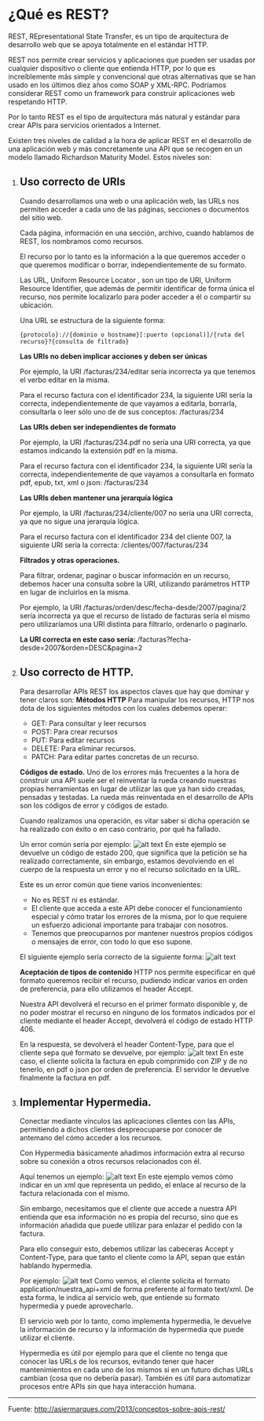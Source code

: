 # ¿Qué es REST?
REST, REpresentational State Transfer, es un tipo de arquitectura de desarrollo web que se apoya totalmente en el estándar HTTP.

REST nos permite crear servicios y aplicaciones que pueden ser usadas por cualquier dispositivo o cliente que entienda HTTP, por lo que es increíblemente más simple y convencional que otras alternativas que se han usado en los últimos diez años como SOAP y XML-RPC.
Podríamos considerar REST como un framework para construir aplicaciones web respetando HTTP.

Por lo tanto REST es el tipo de arquitectura más natural y estándar para crear APIs para servicios orientados a Internet.

Existen tres niveles de calidad a la hora de aplicar REST en el desarrollo de una aplicación web y más concretamente una API que se recogen en un modelo llamado Richardson Maturity Model. Estos niveles son:

1. ## Uso correcto de URIs
    Cuando desarrollamos una web o una aplicación web, las URLs nos permiten acceder a cada uno de las páginas, secciones o documentos del sitio web.

    Cada página, información en una sección, archivo, cuando hablamos de REST, los nombramos como recursos.

    El recurso por lo tanto es la información a la que queremos acceder o que queremos modificar o borrar, independientemente de su formato.

    Las URL, Uniform Resource Locator , son un tipo de URI, Uniform Resource Identifier, que además de permitir identificar de forma única el recurso, nos permite localizarlo para poder acceder a él o compartir su ubicación.

    Una URL se estructura de la siguiente forma:
    ```
    {protocolo}://{dominio o hostname}[:puerto (opcional)]/{ruta del recurso}?{consulta de filtrado}
    ```
    **Las URIs no deben implicar acciones y deben ser únicas**

    Por ejemplo, la URI /facturas/234/editar sería incorrecta ya que tenemos el verbo editar en la misma.

    Para el recurso factura con el identificador 234, la siguiente URI sería la correcta, independientemente de que vayamos a editarla, borrarla, consultarla o leer sólo uno de de sus conceptos: /facturas/234

    **Las URIs deben ser independientes de formato**

    Por ejemplo, la URI /facturas/234.pdf no sería una URI correcta, ya que estamos indicando la extensión pdf en la misma.

    Para el recurso factura con el identificador 234, la siguiente URI sería la correcta, independientemente de que vayamos a consultarla en formato pdf, epub, txt, xml o json: /facturas/234

    **Las URIs deben mantener una jerarquía lógica**

    Por ejemplo, la URI /facturas/234/cliente/007 no sería una URI correcta, ya que no sigue una jerarquía lógica.

    Para el recurso factura con el identificador 234 del cliente 007, la siguiente URI sería la correcta: /clientes/007/facturas/234

    **Filtrados y otras operaciones.**

    Para filtrar, ordenar, paginar o buscar información en un recurso, debemos hacer una consulta sobre la URI, utilizando parámetros HTTP en lugar de incluirlos en la misma.

    Por ejemplo, la URI /facturas/orden/desc/fecha-desde/2007/pagina/2 sería incorrecta ya que el recurso de listado de facturas sería el mismo pero utilizaríamos una URI distinta para filtrarlo, ordenarlo o paginarlo.

    **La URI correcta en este caso sería:**
    /facturas?fecha-desde=2007&orden=DESC&pagina=2

2. ## Uso correcto de HTTP.
    Para desarrollar APIs REST los aspectos claves que hay que dominar y tener claros son:
    **Métodos HTTP**
    Para manipular los recursos, HTTP nos dota de los siguientes métodos con los cuales debemos operar:
    * GET: Para consultar y leer recursos
    * POST: Para crear recursos
    * PUT: Para editar recursos
    * DELETE: Para eliminar recursos.
    * PATCH: Para editar partes concretas de un recurso.
    
    **Códigos de estado.**
    Uno de los errores más frecuentes a la hora de construir una API suele ser el reinventar la rueda creando nuestras propias herramientas en lugar de utilizar las que ya han sido creadas, pensadas y testadas. La rueda más reinventada en el desarrollo de APIs son los códigos de error y códigos de estado.

    Cuando realizamos una operación, es vitar saber si dicha operación se ha realizado con éxito o en caso contrario, por qué ha fallado.

    Un error común sería por ejemplo:
    ![alt text](http://res.cloudinary.com/tonychagolla/image/upload/v1479792548/1_prkm09.tiff)
    En este ejemplo se devuelve un código de estado 200, que significa que la petición se ha realizado correctamente, sin embargo, estamos devolviendo en el cuerpo de la respuesta un error y no el recurso solicitado en la URL.

    Este es un error común que tiene varios inconvenientes:

   * No es REST ni es estándar.
   *  El cliente que acceda a este API debe conocer el funcionamiento especial y cómo tratar los errores de la misma, por lo que requiere un esfuerzo adicional importante para trabajar con nosotros.
   *  Tenemos que preocuparnos por mantener nuestros propios códigos o mensajes de     error, con todo lo que eso supone.
   
    El siguiente ejemplo sería correcto de la siguiente forma:
    ![alt text](http://res.cloudinary.com/tonychagolla/image/upload/v1479792729/2_yf8fmo.tiff)
    
    **Aceptación de tipos de contenido** 
    HTTP nos permite especificar en qué formato queremos recibir el recurso, pudiendo indicar varios en orden de preferencia, para ello utilizamos el header Accept.

    Nuestra API devolverá el recurso en el primer formato disponible y, de no poder mostrar el recurso en ninguno de los formatos indicados por el cliente mediante el header Accept, devolverá el código de estado HTTP 406.

    En la respuesta, se devolverá el header Content-Type, para que el cliente sepa qué formato se devuelve, por ejemplo:
    ![alt text](http://res.cloudinary.com/tonychagolla/image/upload/v1479792843/3_yj5q73.tiff)
    En este caso, el cliente solicita la factura en epub comprimido con ZIP y de no tenerlo, en pdf o json por orden de preferencia. El servidor le devuelve finalmente la factura en pdf.
    
3. ## Implementar Hypermedia.
    Conectar mediante vínculos las aplicaciones clientes con las APIs, permitiendo a dichos clientes despreocuparse por conocer de antemano del cómo acceder a los recursos.

    Con Hypermedia básicamente añadimos información extra al recurso sobre su conexión a otros recursos relacionados con él.

    Aquí tenemos un ejemplo:
    ![alt text](http://res.cloudinary.com/tonychagolla/image/upload/v1479793017/4_obmm5g.tiff)
    En este ejemplo vemos cómo indicar en un xml que representa un pedido, el enlace al recurso de la factura relacionada con el mismo.

    Sin embargo, necesitamos que el cliente que accede a nuestra API entienda que esa información no es propia del recurso, sino que es información añadida que puede utilizar para enlazar el pedido con la factura.

    Para ello conseguir esto, debemos utilizar las cabeceras Accept y Content-Type, para que tanto el cliente como la API, sepan que están hablando hypermedia.

    Por ejemplo:
    ![alt text](http://res.cloudinary.com/tonychagolla/image/upload/v1479793129/5_o6pbq9.tiff)
    Como vemos, el cliente solicita el formato application/nuestra_api+xml de forma preferente al formato text/xml. De esta forma, le indica al servicio web, que entiende su formato hypermedia y puede aprovecharlo.

    El servicio web por lo tanto, como implementa hypermedia, le devuelve la información de recurso y la información de hypermedia que puede utilizar el cliente.

    Hypermedia es útil por ejemplo para que el cliente no tenga que conocer las URLs de los recursos, evitando tener que hacer mantenimientos en cada uno de los mismos si en un futuro dichas URLs cambian (cosa que no debería pasar). También es útil para automatizar procesos entre APIs sin que haya interacción humana.

---
Fuente: http://asiermarques.com/2013/conceptos-sobre-apis-rest/